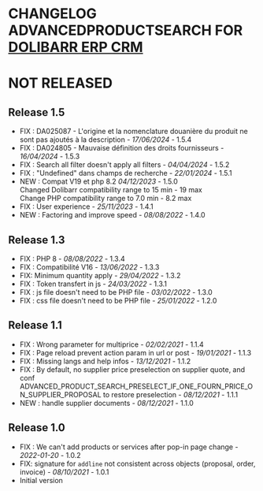 # CHANGELOG ADVANCEDPRODUCTSEARCH FOR [DOLIBARR ERP CRM](https://www.dolibarr.org)


# NOT RELEASED



## Release 1.5
- FIX : DA025087 - L'origine et la nomenclature douanière du produit ne sont pas ajoutés à la description - *17/06/2024* - 1.5.4
- FIX : DA024805 - Mauvaise définition des droits fournisseurs - *16/04/2024* - 1.5.3
- FIX : Search all filter doesn't apply all filters - *04/04/2024* - 1.5.2  
- FIX : "Undefined" dans champs de recherche - *22/01/2024* - 1.5.1  
- NEW : Compat V19 et php 8.2 *04/12/2023* - 1.5.0  
    Changed Dolibarr compatibility range to 15 min - 19 max  
    Change PHP compatibility range to 7.0 min - 8.2 max
- FIX : User experience - *25/11/2023* - 1.4.1
- NEW : Factoring and improve speed - *08/08/2022* - 1.4.0

## Release 1.3

- FIX : PHP 8 - *08/08/2022* - 1.3.4
- FIX : Compatibilité V16 - *13/06/2022* - 1.3.3
- FIX: Minimum quantity apply - *29/04/2022* - 1.3.2
- FIX : Token transfert in js - *24/03/2022* - 1.3.1
- FIX : js file doesn't need to be PHP file - *03/02/2022* - 1.3.0
- FIX : css file doesn't need to be PHP file - *25/01/2022* - 1.2.0

## Release 1.1

- FIX : Wrong parameter for multiprice - *02/02/2021* - 1.1.4
- FIX : Page reload prevent action param in url or post - *19/01/2021* - 1.1.3
- FIX : Missing langs and help infos - *13/12/2021* - 1.1.2
- FIX : By default, no supplier price preselection on supplier quote, and conf ADVANCED_PRODUCT_SEARCH_PRESELECT_IF_ONE_FOURN_PRICE_ON_SUPPLIER_PROPOSAL to restore preselection - *08/12/2021* - 1.1.1
- NEW : handle supplier documents - *08/12/2021* - 1.1.0

## Release 1.0

- FIX : We can't add products or services after pop-in page change - *2022-01-20* - 1.0.2
- FIX: signature for `addline` not consistent across objects (proposal, order, invoice) - *08/10/2021* - 1.0.1
- Initial version
